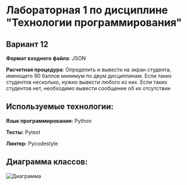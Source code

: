 # Лабораторная 1 по дисциплине "Технологии программирования"

## Вариант 12

**Формат входного файла**: JSON

**Расчетная процедура**: 
Определить и вывести на экран студента, имеющего 90
баллов минимум по двум дисциплинам. Если таких
студентов несколько, нужно вывести любого из них. Если
таких студентов нет, необходимо вывести сообщение об
их отсутствии

## Используемые технологии:
**Язык программирования:** Python

**Тесты:** Pytest

**Линтер:** Pycodestyle

## Диаграмма классов:
![Диаграмма](images/Диаграмма_классов.png)